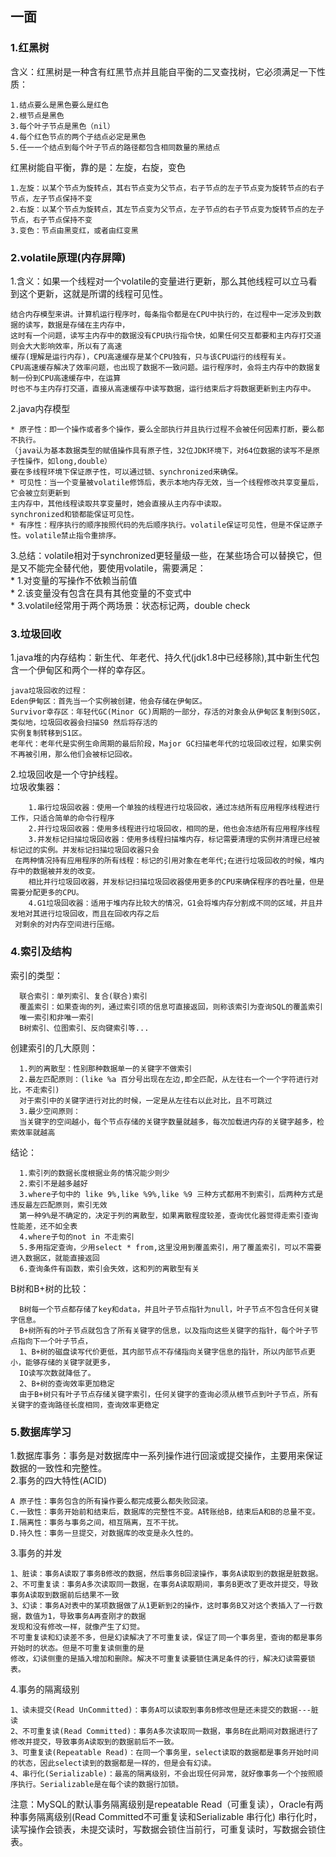 ## 一面
### 1.红黑树
含义：红黑树是一种含有红黑节点并且能自平衡的二叉查找树，它必须满足一下性质：

    1.结点要么是黑色要么是红色
    2.根节点是黑色
    3.每个叶子节点是黑色（nil）
    4.每个红色节点的两个子结点必定是黑色
    5.任一一个结点到每个叶子节点的路径都包含相同数量的黑结点
 
 红黑树能自平衡，靠的是：左旋，右旋，变色
    
    1.左旋：以某个节点为旋转点，其右节点变为父节点，右子节点的左子节点变为旋转节点的右子节点，左子节点保持不变
    2.右旋：以某个节点为旋转点，其左节点变为父节点，左子节点的右子节点变为旋转节点的左子节点，右子节点保持不变
    3.变色：节点由黑变红，或者由红变黑
 
### 2.volatile原理(内存屏障)
1.含义：如果一个线程对一个volatile的变量进行更新，那么其他线程可以立马看到这个更新，这就是所谓的线程可见性。
    
    结合内存模型来讲。计算机运行程序时，每条指令都是在CPU中执行的，在过程中一定涉及到数据的读写，数据是存储在主内存中，
    这时有一个问题，读写主内存中的数据没有CPU执行指令快，如果任何交互都要和主内存打交道则会大大影响效率，所以有了高速
    缓存(理解是运行内存)，CPU高速缓存是某个CPU独有，只与该CPU运行的线程有关。
    CPU高速缓存解决了效率问题，也出现了数据不一致问题。运行程序时，会将主内存中的数据复制一份到CPU高速缓存中，在运算
    时也不与主内存打交道，直接从高速缓存中读写数据，运行结束后才将数据更新到主内存中。

2.java内存模型
    
    * 原子性：即一个操作或者多个操作，要么全部执行并且执行过程不会被任何因素打断，要么都不执行。
    （java认为基本数据类型的赋值操作具有原子性，32位JDK环境下，对64位数据的读写不是原子性操作，如long,double）
    要在多线程环境下保证原子性，可以通过锁、synchronized来确保。
    * 可见性：当一个变量被volatile修饰后，表示本地内存无效，当一个线程修改共享变量后，它会被立刻更新到
    主内存中，其他线程读取共享变量时，她会直接从主内存中读取。
    synchronized和锁都能保证可见性。
    * 有序性：程序执行的顺序按照代码的先后顺序执行。volatile保证可见性，但是不保证原子性。volatile禁止指令重排序。

3.总结：volatile相对于synchronized更轻量级一些，在某些场合可以替换它，但是又不能完全替代他，要使用volatile，需要满足：\
    * 1.对变量的写操作不依赖当前值\
    * 2.该变量没有包含在具有其他变量的不变式中\
    * 3.volatile经常用于两个两场景：状态标记两，double check
    
### 3.垃圾回收
1.java堆的内存结构：新生代、年老代、持久代(jdk1.8中已经移除),其中新生代包含一个伊甸区和两个一样的幸存区。

    java垃圾回收的过程：
    Eden伊甸区：首先当一个实例被创建，他会存储在伊甸区。
    Survivor幸存区：年轻代GC(Minor GC)周期的一部分，存活的对象会从伊甸区复制到S0区，类似地，垃圾回收器会扫描S0 然后将存活的
    实例复制转移到S1区。
    老年代：老年代是实例生命周期的最后阶段，Major GC扫描老年代的垃圾回收过程，如果实例不再被引用，那么他们会被标记回收。
    
2.垃圾回收是一个守护线程。\
垃圾收集器：
        
        1.串行垃圾回收器：使用一个单独的线程进行垃圾回收，通过冻结所有应用程序线程进行工作，只适合简单的命令行程序
        2.并行垃圾回收器：使用多线程进行垃圾回收，相同的是，他也会冻结所有应用程序线程
        3.并发标记扫描垃圾回收器：使用多线程扫描堆内存，标记需要清理的实例并清理已经被标记过的实例。并发标记扫描垃圾回收器只会
     在两种情况持有应用程序的所有线程：标记的引用对象在老年代;在进行垃圾回收的时候，堆内存中的数据被并发的改变。
        相比并行垃圾回收器，并发标记扫描垃圾回收器使用更多的CPU来确保程序的吞吐量，但是需要分配更多的CPU。
        4.G1垃圾回收器：适用于堆内存比较大的情况，G1会将堆内存分割成不同的区域，并且并发地对其进行垃圾回收，而且在回收内存之后
     对剩余的对内存空间进行压缩。

### 4.索引及结构
索引的类型：
    
      联合索引：单列索引、复合(联合)索引
      覆盖索引：如果查询的列，通过索引项的信息可直接返回，则称该索引为查询SQL的覆盖索引
      唯一索引和非唯一索引
      B树索引、位图索引、反向键索引等...
      
创建索引的几大原则：
       
      1.列的离散型：性别那种数据单一的关键字不做索引
      2.最左匹配原则：(like %a 百分号出现在左边,即全匹配，从左往右一个一个字符进行对比，不走索引)
      对于索引中的关键字进行对比的时候，一定是从左往右以此对比，且不可跳过
      3.最少空间原则：
      当关键字的空间越小，每个节点存储的关键字数量就越多，每次加载进内存的关键字越多，检索效率就越高
结论：
      
      1.索引列的数据长度根据业务的情况能少则少
      2.索引不是越多越好
      3.where子句中的 like 9%,like %9%,like %9 三种方式都用不到索引，后两种方式是违反最左匹配原则，索引无效
      第一种9%是不确定的，决定于列的离散型，如果离散程度较差，查询优化器觉得走索引查询性能差，还不如全表
      4.where子句的not in 不走索引
      5.多用指定查询，少用select * from,这里没用到覆盖索引，用了覆盖索引，可以不需要进入数据区，就能直接返回
      6.查询条件有函数，索引会失效，这和列的离散型有关
 
 B树和B+树的比较：
    
      B树每一个节点都存储了key和data，并且叶子节点指针为null，叶子节点不包含任何关键字信息。
      B+树所有的叶子节点就包含了所有关键字的信息，以及指向这些关键字的指针，每个叶子节点指向下一个叶子节点，
      1、B+树的磁盘读写代价更低，其内部节点不存储指向关键字信息的指针，所以内部节点更小，能够存储的关键字就更多，
      IO读写次数就降低了。
      2、B+树的查询效率更加稳定
      由于B+树只有叶子节点存储关键字索引，任何关键字的查询必须从根节点到叶子节点，所有关键字的查询路径长度相同，查询效率更稳定

### 5.数据库学习
1.数据库事务：事务是对数据库中一系列操作进行回滚或提交操作，主要用来保证数据的一致性和完整性。\
2.事务的四大特性(ACID)

    A 原子性：事务包含的所有操作要么都完成要么都失败回滚。
    C.一致性：事务开始前和结束后，数据库的完整性不变。A转账给B，结束后A和B的总量不变。
    I.隔离性：事务与事务之间，相互隔离，互不干扰。
    D.持久性：事务一旦提交，对数据库的改变是永久性的。
    
3.事务的并发
    
    1、脏读：事务A读取了事务B修改的数据，然后事务B回滚操作，事务A读取到的数据是脏数据。
    2、不可重复读：事务A多次读取同一数据，在事务A读取期间，事务B更改了更改并提交，导致事务A读取到数据前后结果不一致
    3、幻读：事务A对表中的某项数据做了从1更新到2的操作，这时事务B又对这个表插入了一行数据，数值为1，导致事务A再查刚才的数据
    发现和没有修改一样，就像产生了幻觉。
    不可重复读和幻读差不多，但是幻读解决了不可重复读，保证了同一个事务里，查询的都是事务开始时的状态。但是不可重复读侧重的是
    修改，幻读侧重的是插入增加和删除。解决不可重复读要锁住满足条件的行，解决幻读需要锁表。
    
4.事务的隔离级别

    1、读未提交(Read UnCommitted)：事务A可以读取到事务B修改但是还未提交的数据---脏读
    2、不可重复读(Read Committed)：事务A多次读取同一数据，事务B在此期间对数据进行了修改并提交，导致事务A读取到的数据前后不一致。
    3、可重复读(Repeatable Read)：在同一个事务里，select读取的数据都是事务开始时间的状态，因此select读到的数据都是一样的，但是会有幻读。
    4、串行化(Serializable)：最高的隔离级别，不会出现任何异常，就好像事务一个个按照顺序执行。Serializable是在每个读的数据行加锁。
注意：MySQL的默认事务隔离级别是repeatable Read（可重复读），Oracle有两种事务隔离级别(Read Committed不可重复读和Serializable 串行化)
串行化时，读写操作会锁表，未提交读时，写数据会锁住当前行，可重复读时，写数据会锁住表。
